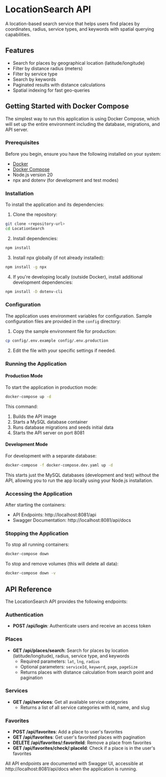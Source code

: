 # LocationSearch API

A location-based search service that helps users find places by coordinates, radius, service types, and keywords with spatial querying capabilities.

## Features

- Search for places by geographical location (latitude/longitude)
- Filter by distance radius (meters)
- Filter by service type
- Search by keywords
- Paginated results with distance calculations
- Spatial indexing for fast geo-queries


## Getting Started with Docker Compose

The simplest way to run this application is using Docker Compose, which will set up the entire environment including the database, migrations, and API server.

### Prerequisites

Before you begin, ensure you have the following installed on your system:

- [Docker](https://docs.docker.com/get-docker/)
- [Docker Compose](https://docs.docker.com/compose/install/)
- Node.js version 20
- npx and dotenv (for development and test modes)

### Installation

To install the application and its dependencies:

1. Clone the repository:
```bash
git clone <repository-url>
cd LocationSearch
```

2. Install dependencies:
```bash
npm install
```

3. Install npx globally (if not already installed):
```bash
npm install -g npx
```

4. If you're developing locally (outside Docker), install additional development dependencies:
```bash
npm install -D dotenv-cli
```

### Configuration

The application uses environment variables for configuration. Sample configuration files are provided in the `config` directory:

1. Copy the sample environment file for production:

```bash
cp config/.env.example config/.env.production
```

2. Edit the file with your specific settings if needed.

### Running the Application

#### Production Mode

To start the application in production mode:

```bash
docker-compose up -d
```

This command:
1. Builds the API image
2. Starts a MySQL database container
3. Runs database migrations and seeds initial data
4. Starts the API server on port 8081

#### Development Mode

For development with a separate database:

```bash
docker-compose -f docker-compose.dev.yaml up -d
```

This starts just the MySQL databases (development and test) without the API, allowing you to run the app locally using your Node.js installation.



### Accessing the Application

After starting the containers:

- API Endpoints: http://localhost:8081/api
- Swagger Documentation: http://localhost:8081/api/docs

### Stopping the Application

To stop all running containers:

```bash
docker-compose down
```

To stop and remove volumes (this will delete all data):

```bash
docker-compose down -v
```

## API Reference

The LocationSearch API provides the following endpoints:

### Authentication

- **POST /api/login**: Authenticate users and receive an access token

### Places

- **GET /api/places/search**: Search for places by location (latitude/longitude), radius, service type, and keywords
  - Required parameters: `lat`, `lng`, `radius`
  - Optional parameters: `serviceId`, `keyword`, `page`, `pageSize`
  - Returns places with distance calculation from search point and pagination

### Services

- **GET /api/services**: Get all available service categories
  - Returns a list of all service categories with id, name, and slug

### Favorites

- **POST /api/favorites**: Add a place to user's favorites
- **GET /api/favorites**: Get user's favorited places with pagination
- **DELETE /api/favorites/:favoriteId**: Remove a place from favorites
- **GET /api/favorites/check/:placeId**: Check if a place is in the user's favorites

All API endpoints are documented with Swagger UI, accessible at http://localhost:8081/api/docs when the application is running.
